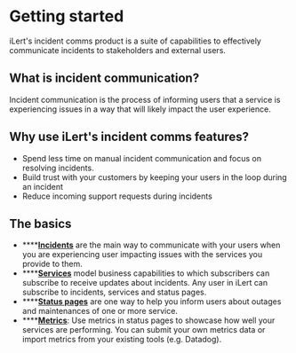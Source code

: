 # Getting started

iLert's incident comms product is a suite of capabilities to effectively communicate incidents to stakeholders and external users.

## What is incident communication?

Incident communication is the process of informing users that a service is experiencing issues in a way that will likely impact the user experience.&#x20;

## Why use iLert's incident comms features?

* Spend less time on manual incident communication and focus on resolving incidents.
* Build trust with your customers by keeping your users in the loop during an incident
* Reduce incoming support requests during incidents

## The basics

* ****[**Incidents**](incidents.md) are the main way to communicate with your users when you are experiencing user impacting issues with the services you provide to them.
* ****[**Services**](services.md) model business capabilities to which subscribers can subscribe to receive updates about incidents. Any user in iLert can subscribe to incidents, services and status pages. &#x20;
* ****[**Status pages**](status-pages.md) are one way to help you inform users about outages and maintenances of one or more service.&#x20;
* ****[**Metrics**](metrics.md): Use metrics in status pages to showcase how well your services are performing. You can submit your own metrics data or import metrics from your existing tools (e.g. Datadog).

